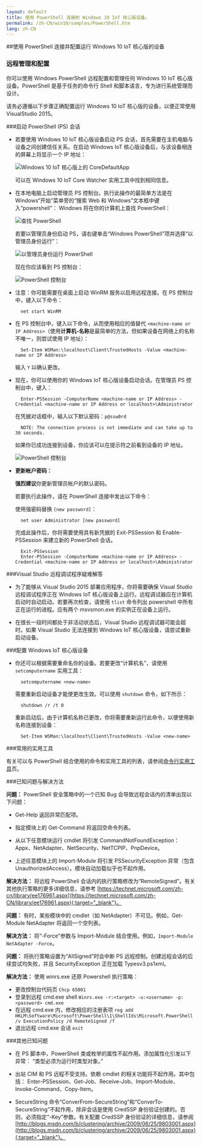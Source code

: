 ```yaml
---
layout: default
title: 使用 PowerShell 连接到 Windows 10 IoT 核心版设备。
permalink: /zh-CN/win10/samples/PowerShell.htm
lang: zh-CN
---
```


##使用 PowerShell 连接并配置运行 Windows 10 IoT 核心版的设备

### 远程管理和配置
你可以使用 Windows PowerShell 远程配置和管理任何 Windows 10 IoT 核心版设备。PowerShell 是基于任务的命令行 Shell 和脚本语言，专为进行系统管理而设计。

请务必遵循以下步骤正确配置运行 Windows 10 IoT 核心版的设备，以便正常使用 VisualStudio 2015。

###启动 PowerShell \(PS\) 会话
* 若要使用 Windows 10 IoT 核心版设备启动 PS 会话，首先需要在主机电脑与设备之间创建信任关系。在启动 Windows IoT 核心版设备后，与该设备相连的屏幕上将显示一个 IP 地址：

    ![Windows 10 IoT 核心版上的 CoreDefaultApp]({{site.baseurl}}/images/DefaultApp.png)

    可以在 Windows 10 IoT Core Watcher 实用工具中找到相同信息。

* 在本地电脑上启动管理员 PS 控制台。执行此操作的最简单方法是在 Windows“开始”菜单旁的“搜索 Web 和 Windows”文本框中键入“powershell”： Windows 将在你的计算机上查找 PowerShell：

    ![查找 PowerShell]({{site.baseurl}}/images/powershell/start-ps.png)

    若要以管理员身份启动 PS，请右键单击“Windows PowerShell”项并选择“以管理员身份运行”：

    ![以管理员身份运行 PowerShell]({{site.baseurl}}/images/powershell/start-ps2.png)

    现在你应该看到 PS 控制台：

    ![PowerShell 控制台]({{site.baseurl}}/images/powershell/ps.PNG)

* 注意：你可能需要在桌面上启动 WinRM 服务以启用远程连接。在 PS 控制台中，键入以下命令：

        net start WinRM

* 在 PS 控制台中，键入以下命令，从而使用相应的值替代 `<machine-name or IP Address>`（使用**计算机-名称**是最简单的方法，但如果设备在网络上的名称不唯一，则尝试使用 IP 地址）：

        Set-Item WSMan:\localhost\Client\TrustedHosts -Value <machine-name or IP Address>

    输入 `Y` 以确认更改。

* 现在，你可以使用你的 Windows IoT 核心版设备启动会话。在管理员 PS 控制台中，键入：

        Enter-PSSession -ComputerName <machine-name or IP Address> -Credential <machine-name or IP Address or localhost>\Administrator

    在凭据对话框中，输入以下默认密码：`p@ssw0rd`

        NOTE: The connection process is not immediate and can take up to 30 seconds.

    如果你已成功连接到设备，你应该可以在提示符之前看到设备的 IP 地址。

    ![PowerShell 控制台]({{site.baseurl}}/images/powershell/ps_device.png)

* **更新帐户密码：**

	**强烈建议**你更新管理员帐户的默认密码。

    若要执行此操作，请在 PowerShell 连接中发出以下命令：

    使用强密码替换 `[new password]`：

        net user Administrator [new password]
        
    完成此操作后，你将需要使用具有新凭据的 Exit-PSSession 和 Enable-PSSession 来建立新的 PowerShell 会话。
    
    	Exit-PSSession
    	Enter-PSSession -ComputerName <machine-name or IP Address> -Credential <machine-name or IP Address or localhost>\Administrator

###Visual Studio 远程调试程序疑难解答

* 为了能够从 Visual Studio 2015 部署应用程序，你将需要确保 Visual Studio 远程调试程序正在 Windows IoT 核心版设备上运行。远程调试器应在计算机启动时自动启动。若要再次检查，请使用 `tlist` 命令列出 powershell 中所有正在运行的进程。应有两个 msvsmon.exe 的实例正在设备上运行。

* 在很长一段时间都处于非活动状态后，Visual Studio 远程调试器可能会超时。如果 Visual Studio 无法连接到 Windows IoT 核心版设备，请尝试重新启动设备。

###配置 Windows IoT 核心版设备

* 你还可以根据需要重命名你的设备。若要更改“计算机名”，请使用 `setcomputername` 实用工具：

        setcomputername <new-name>

    需要重新启动设备才能使更改生效。可以使用 `shutdown` 命令，如下所示：

        shutdown /r /t 0

    重新启动后，由于计算机名称已更改，你将需要重新运行此命令，以便使用新名称连接到设备：

        Set-Item WSMan:\localhost\Client\TrustedHosts -Value <new-name>

###常用的实用工具

有关可以与 PowerShell 结合使用的命令和实用工具的列表，请参阅[命令行实用工具]({{site.baseurl}}/{{page.lang}}/win10/tools/CommandLineUtils.htm)页。

###已知问题与解决方法

**问题：** PowerShell 安全策略中的一个已知 Bug 会导致远程会话内的清单出现以下问题：

* Get-Help 返回异常匹配项。

* 指定模块上的 Get-Command 将返回空命令列表。

* 从以下任意模块运行 cmdlet 将引发 CommandNotFoundException： Appx、NetAdapter、NetSecurity、NetTCPIP、PnpDevice。

* 上述任意模块上的 Import-Module 将引发 PSSecurityException 异常（包含 UnauthorizedAccess）。模块自动加载似乎也不起作用。

**解决方法：** 将远程 PowerShell 会话内的执行策略修改为“RemoteSigned”。有关其他执行策略的更多详细信息，请参考 [https://technet.microsoft.com/zh-cn/library/ee176961.aspx](https://technet.microsoft.com/zh-CN/library/ee176961.aspx){:target="_blank"}。

**问题：** 有时，某些模块中的 cmdlet（如 NetAdapter）不可见。例如，Get-Module NetAdapter 将返回一个空列表。

**解决方法：** 将“-Force”参数与 Import-Module 结合使用。例如，`Import-Module NetAdapter -Force`。

**问题：** 将执行策略设置为“AllSigned”时会中断 PS 远程控制。创建远程会话的后续尝试均失败，并且 SecurityException 正在加载 Typesv3.ps1xml。

**解决方法：** 使用 winrs.exe 还原 Powershell 执行策略：

* 更改控制台代码页 `Chcp 65001`
* 登录到远程 cmd.exe shell `Winrs.exe -r:<target> -u:<username> -p:<password> cmd.exe`
* 在远程 cmd.exe 内，修改相应的注册表项 `reg add HKLM\Software\Microsoft\PowerShell\1\ShellIds\Microsoft.PowerShell /v ExecutionPolicy /d RemoteSigned /f`
* 退出远程 cmd.exe 会话 `exit`

###其他已知问题

* 在 PS 脚本中，PowerShell 类或枚举的属性不起作用。添加属性化引发以下异常： “类型必须为运行时类型对象。”

* 出站 CIM 和 PS 远程不受支持。依赖 cmdlet 的相关功能将不起作用。其中包括： Enter-PSSession、Get-Job、Receive-Job、Import-Module、Invoke-Command、Copy-Item。

* SecureString 命令“ConverFrom-SecureString”和“ConverTo-SecureString”不起作用，除非会话是使用 CredSSP 身份验证创建的。否则，必须指定“-Key”参数。有关配置 CredSSP 身份验证的详细信息，请参阅 [http://blogs.msdn.com/b/clustering/archive/2009/06/25/9803001.aspx](http://blogs.msdn.com/b/clustering/archive/2009/06/25/9803001.aspx){:target="_blank"}。

